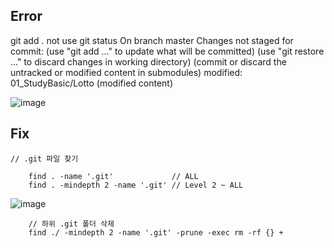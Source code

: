 ## Error
git add . not use
git status 
On branch master
Changes not staged for commit:
  (use "git add <file>..." to update what will be committed)
  (use "git restore <file>..." to discard changes in working directory)
  (commit or discard the untracked or modified content in submodules)
        modified:   01_StudyBasic/Lotto (modified content)


![image](https://user-images.githubusercontent.com/22822369/149666700-364d6979-61eb-45d1-b0fe-636d6f583417.png)


## Fix
```
// .git 파일 찾기

    find . -name '.git'             // ALL
    find . -mindepth 2 -name '.git' // Level 2 ~ ALL 
```
![image](https://user-images.githubusercontent.com/22822369/149666745-d9cc3eab-e1ac-4df9-a584-f3ff272c8732.png)

```
    // 하위 .git 폴더 삭제
    find ./ -mindepth 2 -name '.git' -prune -exec rm -rf {} +
 ```